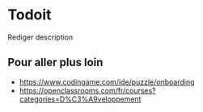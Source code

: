 # Todoit

Rediger description


## Pour aller plus loin
* https://www.codingame.com/ide/puzzle/onboarding
* https://openclassrooms.com/fr/courses?categories=D%C3%A9veloppement
